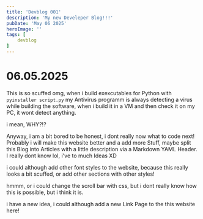 ```yaml
---
title: 'Devblog 001'
description: 'My new Develeper Blog!!!'
pubDate: 'May 06 2025'
heroImage: ''
tags: [
    devblog
]
---
```


# 06.05.2025

This is so scuffed omg, when i build exexcutables for Python
with `pyinstaller script.py` my Antivirus programm is always
detecting a virus while building the software, when i build
it in a VM and then check it on my PC, it wont detect anything.


i mean, WHY?!?

Anyway, i am a bit bored to be honest, i dont really now what
to code next! Probably i will make this website better and a
add more Stuff, maybe split this Blog into Articles with a
little description via a Markdown YAML Header. I really dont
know lol, i've to much Ideas XD

i could although add other font styles to the website, because
this really looks a bit scuffed, or add other sections with
other styles!

hmmm, or i could change the scroll bar with css, but i dont
really know how this is possible, but i think it is.


i have a new idea, i could although add a new Link Page to the
this website here!
